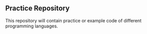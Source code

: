 <h2>Practice Repository</h2>

<p>
This repository will contain practice or example code of different programming languages.
</p>
